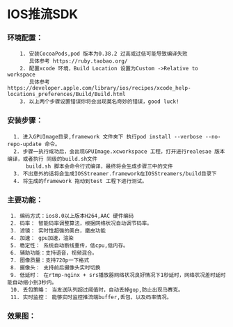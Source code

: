 # IOS推流SDK
###   环境配置：
		1. 安装CocoaPods,pod 版本为0.38.2 过高或过低可能导致编译失败
		   具体参考 https://ruby.taobao.org/
		2. 配置xcode 环境，Build Location 设置为Custom ->Relative to workspace
		   具体参考 https://developer.apple.com/library/ios/recipes/xcode_help-locations_preferences/Build/Build.html
		3. 以上两个步骤设置错误你将会出现莫名奇妙的错误，good luck!
###   安装步骤：
      1. 进入GPUImage目录,framework 文件夹下 执行pod install --verbose --no-repo-update 命令。
      2. 步骤一执行成功后，会出现GPUImage.xcworkspace 工程，打开进行realesae 版本编译，或者执行 同级的build.sh文件
          build.sh 脚本会命令行式编译，最终将会生成步骤三中的文件
      3. 不出意外的话将会生成IOSStreamer.framework在IOSStreamers/build目录下
      4. 将生成的framework 拖动到test 工程下进行测试。
###   主要功能：
     1. 编码方式：ios8.0以上版本H264,AAC 硬件编码
     2. 码率： 智能码率调整算法，根据网络状况自动调节码率。
     3. 滤镜： 实时性超强的美白，磨皮功能
     4. 加速： gpu加速，渲染
     5. 稳定性： 系统自动断线重传，低cpu,低内存。
     6. 辅助功能：支持语音，视频混合。
     7. 图像质量：支持720p一下格式
     8. 摄像头： 支持前后摄像头实时切换
     9. 低延时： 在rtmp-nginx + srs播放器网络状况良好情况下1秒延时，网络状况差时延时能自动缩小到3秒内。
     10. 丢包策略： 当发送队列超过阈值时，自动丢掉gop,防止出现马赛克。
     11. 实时监控： 能够实时监控推流端buffer,丢包，以及码率情况。
###   效果图：
     
     
      	

